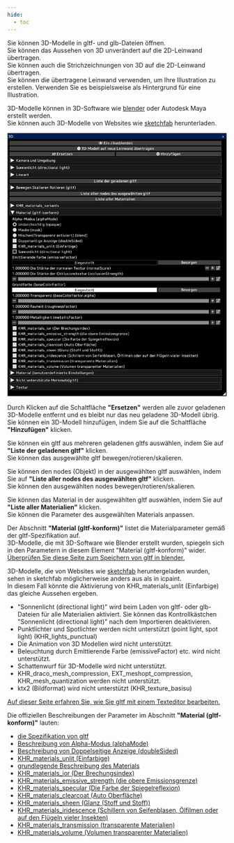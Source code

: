 ```yaml
---
hide:
  - toc
---
```


<!-- https://steamcommunity.com/sharedfiles/filedetails/?id=2964323989 -->

Sie können 3D-Modelle in gltf- und glb-Dateien öffnen. <br />
Sie können das Aussehen von 3D unverändert auf die 2D-Leinwand übertragen. <br />
Sie können auch die Strichzeichnungen von 3D auf die 2D-Leinwand übertragen. <br />
Sie können die übertragene Leinwand verwenden, um Ihre Illustration zu erstellen. Verwenden Sie es beispielsweise als Hintergrund für eine Illustration.

3D-Modelle können in 3D-Software wie [blender](https://www.blender.org/) oder Autodesk Maya erstellt werden. <br />
Sie können auch 3D-Modelle von Websites wie [sketchfab](https://sketchfab.com/) herunterladen.

![3D](./image/3D.png)

Durch Klicken auf die Schaltfläche __"Ersetzen"__ werden alle zuvor geladenen 3D-Modelle entfernt und es bleibt nur das neu geladene 3D-Modell übrig. <br />
Sie können ein 3D-Modell hinzufügen, indem Sie auf die Schaltfläche __"Hinzufügen"__ klicken.

Sie können ein gltf aus mehreren geladenen gltfs auswählen, indem Sie auf __"Liste der geladenen gltf"__ klicken. <br />
Sie können das ausgewählte gltf bewegen/rotieren/skalieren.

Sie können den nodes (Objekt) in der ausgewählten gltf auswählen, indem Sie auf __"Liste aller nodes des ausgewählten gltf"__ klicken. <br />
Sie können den ausgewählten nodes bewegen/rotieren/skalieren.

Sie können das Material in der ausgewählten gltf auswählen, indem Sie auf __"Liste aller Materialien"__ klicken. <br />
Sie können die Parameter des ausgewählten Materials anpassen.

Der Abschnitt __"Material (gltf-konform)"__ listet die Materialparameter gemäß der gltf-Spezifikation auf. <br />
3D-Modelle, die mit 3D-Software wie Blender erstellt wurden, spiegeln sich in den Parametern in diesem Element "Material (gltf-konform)" wider. <br />
[Überprüfen Sie diese Seite zum Speichern von gltf in blender.](https://docs.blender.org/manual/en/latest/addons/import_export/scene_gltf2.html#gltf-2-0)

3D-Modelle, die von Websites wie [sketchfab](https://sketchfab.com/) heruntergeladen wurden, sehen in sketchfab möglicherweise anders aus als in icpaint. <br />
In diesem Fall könnte die Aktivierung von KHR_materials_unlit (Einfarbige) das gleiche Aussehen ergeben.

* "Sonnenlicht (directional light)" wird beim Laden von gltf- oder glb-Dateien für alle Materialien aktiviert. Sie können das Kontrollkästchen "Sonnenlicht (directional light)" nach dem Importieren deaktivieren.
* Punktlichter und Spotlichter werden nicht unterstützt (point light, spot light) (KHR_lights_punctual)
* Die Animation von 3D Modellen wird nicht unterstützt.
* Beleuchtung durch Emittierende Farbe (emissiveFactor) etc. wird nicht unterstützt.
* Schattenwurf für 3D-Modelle wird nicht unterstützt.
* KHR_draco_mesh_compression, EXT_meshopt_compression, KHR_mesh_quantization werden nicht unterstützt.
* ktx2 (Bildformat) wird nicht unterstützt (KHR_texture_basisu)

[Auf dieser Seite erfahren Sie, wie Sie gltf mit einem Texteditor bearbeiten.](https://github.com/KhronosGroup/glTF-Tutorials/blob/master/AddingMaterialExtensions/AddingMaterialExtensions_002_UsingVisualStudioCode.md#using-visual-studio-code)

Die offiziellen Beschreibungen der Parameter im Abschnitt __"Material (gltf-konform)"__ lauten:

* [die Spezifikation von gltf](https://registry.khronos.org/glTF/specs/2.0/glTF-2.0.html)
* [Beschreibung von Alpha-Modus (alphaMode)](https://registry.khronos.org/glTF/specs/2.0/glTF-2.0.html#alpha-coverage)
* [Beschreibung von Doppelseitige Anzeige (doubleSided)](https://registry.khronos.org/glTF/specs/2.0/glTF-2.0.html#double-sided)
* [KHR_materials_unlit (Einfarbige)](https://github.com/KhronosGroup/glTF/tree/main/extensions/2.0/Khronos/KHR_materials_unlit#khr_materials_unlit)
* [grundlegende Beschreibung des Materials](https://github.com/KhronosGroup/glTF-Tutorials/blob/master/gltfTutorial/gltfTutorial_010_Materials.md#materials)
* [KHR_materials_ior (Der Brechungsindex)](https://github.com/KhronosGroup/glTF/tree/main/extensions/2.0/Khronos/KHR_materials_ior#khr_materials_ior)
* [KHR_materials_emissive_strength (die obere Emissionsgrenze)](https://github.com/KhronosGroup/glTF/tree/main/extensions/2.0/Khronos/KHR_materials_emissive_strength#khr_materials_emissive_strength)
* [KHR_materials_specular (Die Farbe der Spiegelreflexion)](https://github.com/KhronosGroup/glTF/tree/main/extensions/2.0/Khronos/KHR_materials_specular#khr_materials_specular)
* [KHR_materials_clearcoat (Auto Oberfläche)](https://github.com/KhronosGroup/glTF/tree/main/extensions/2.0/Khronos/KHR_materials_clearcoat#khr_materials_clearcoat)
* [KHR_materials_sheen (Glanz (Stoff und Stoff))](https://github.com/KhronosGroup/glTF/tree/main/extensions/2.0/Khronos/KHR_materials_sheen#khr_materials_sheen)
* [KHR_materials_iridescence (Schillern von Seifenblasen, Ölfilmen oder auf den Flügeln vieler Insekten)](https://github.com/KhronosGroup/glTF/tree/main/extensions/2.0/Khronos/KHR_materials_iridescence#khr_materials_iridescence)
* [KHR_materials_transmission (transparente Materialien)](https://github.com/KhronosGroup/glTF/tree/main/extensions/2.0/Khronos/KHR_materials_transmission#khr_materials_transmission-)
* [KHR_materials_volume (Volumen transparenter Materialien)](https://github.com/KhronosGroup/glTF/tree/main/extensions/2.0/Khronos/KHR_materials_volume#khr_materials_volume)
